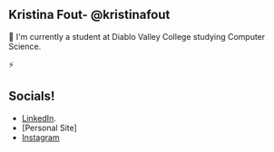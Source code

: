 ## Kristina Fout- @kristinafout
📓 I'm currently a student at Diablo Valley College studying Computer Science.

⚡️


## Socials!
* [LinkedIn](https://www.linkedin.com/in/kristina-f-66b0a8227/).
* [Personal Site]
* [Instagram](https://www.instagram.com/kristinafout/?hl=en)
